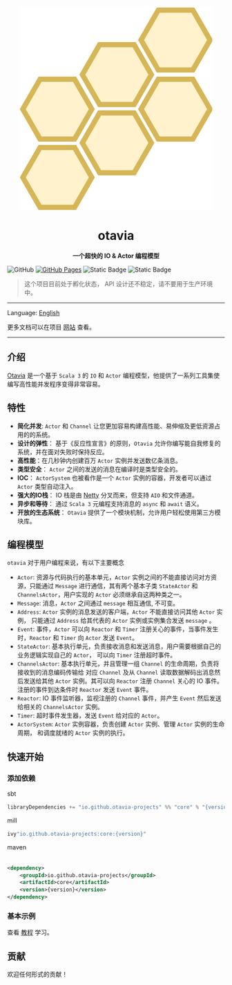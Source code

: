 <div align=center>
<img src="docs/_assets/images/logo.drawio.svg" alt="otavia" >
</div>
<h1 align=center>otavia</h1>

<p align=center ><b>一个超快的 IO & Actor 编程模型</b></p>

![GitHub](https://img.shields.io/github/license/yankun1992/otavia)
[![GitHub Pages](https://github.com/otavia-projects/otavia/actions/workflows/gh-pages.yml/badge.svg)](https://otavia-projects.github.io/otavia/home.html)
![Static Badge](https://img.shields.io/badge/JDK-17%2B-blue)
![Static Badge](https://img.shields.io/badge/Scala-3.3-blue)

> 这个项目目前处于孵化状态， API 设计还不稳定，请不要用于生产环境中。

<hr>

Language: [English](./README.md)

更多文档可以在项目 [网站](https://otavia-projects.github.io/otavia/home.html) 查看。

<hr>

## 介绍

[Otavia](https://otavia-projects.github.io/otavia/home.html) 是一个基于 `Scala 3` 的 `IO` 和 `Actor`
编程模型，他提供了一系列工具集使编写高性能并发程序变得非常容易。

## 特性

- **简化并发**: `Actor` 和 `Channel` 让您更加容易构建高性能、易伸缩及更低资源占用的的系统。
- **设计的弹性**： 基于《反应性宣言》的原则，`Otavia` 允许你编写能自我修复的系统，并在面对失败时保持反应。
- **高性能**：在几秒钟内创建百万 `Actor` 实例并发送数亿条消息。
- **类型安全**： `Actor` 之间的发送的消息在编译时是类型安全的。
- **IOC**： `ActorSystem` 也被看作是一个 `Actor` 实例的容器，开发者可以通过 `Actor` 类型自动注入。
- **强大的IO栈**： IO 栈是由 [Netty](https://netty.io) 分叉而来，但支持 `AIO` 和文件通道。
- **异步和等待**： 通过 `Scala 3` 元编程支持消息的 `async` 和 `await` 语义。
- **开放的生态系统**： `Otavia` 提供了一个模块机制，允许用户轻松使用第三方模块库。

## 编程模型

`otavia` 对于用户编程来说，有以下主要概念

- `Actor`: 资源与代码执行的基本单元，`Actor` 实例之间的不能直接访问对方资源，只能通过 `Message`
  进行通信，其有两个基本子类 `StateActor` 和 `ChannelsActor`，用户实现的 `Actor` 必须继承自这两种类之一。
- `Message`: 消息，`Actor` 之间通过 `message` 相互通信, 不可变。
- `Address`: `Actor` 实例的消息发送的客户端，`Actor` 不能直接访问其他 `Actor` 实例，
  只能通过 `Address` 给其代表的 `Actor` 实例或实例集合发送 `message` 。
- `Event`: 事件，`Actor` 可以向 `Reactor` 和 `Timer` 注册关心的事件，当事件发生时，`Reactor` 和 `Timer` 向 `Actor`
  发送 `Event`。
- `StateActor`: 基本执行单元，负责接收消息和发送消息，用户需要根据自己的业务逻辑实现自己的 `Actor`， 可以向 `Timer` 注册超时事件。
- `ChannelsActor`: 基本执行单元，并且管理一组 `Channel` 的生命周期，负责将接收到的消息编码传输给
  对应 `Channel` 及从 `Channel` 读取数据解码出消息然后发送给其他 `Actor` 实例。其可以向 `Reactor`
  注册 `Channel` 关心的 IO 事件。注册的事件到达条件时 `Reactor` 发送 `Event` 事件。
- `Reactor`: IO 事件监听器，监视注册的 `Channel` 事件，并产生 `Event` 然后发送给相关的 `ChannelsActor` 实例。
- `Timer`: 超时事件发生器，发送 `Event` 给对应的 `Actor`。
- `ActorSystem`: `Actor` 实例容器，负责创建 `Actor` 实例、管理 `Actor` 实例的生命周期，
  和调度就绪的 `Actor` 实例的执行。

## 快速开始

### 添加依赖

sbt

```scala
libraryDependencies += "io.github.otavia-projects" %% "core" % "{version}"
```

mill

```scala
ivy"io.github.otavia-projects:core:{version}"
```

maven

```xml

<dependency>
    <groupId>io.github.otavia-projects</groupId>
    <artifactId>core</artifactId>
    <version>{version}</version>
</dependency>
```

### 基本示例

查看 [教程](https://otavia-projects.github.io/otavia/docs/quick_start/index.html) 学习。

## 贡献

欢迎任何形式的贡献！

